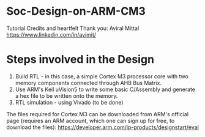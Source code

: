 # Soc-Design-on-ARM-CM3
Tutorial Credits and heartfelt Thank you: Aviral Mittal https://www.linkedin.com/in/avimit/

# Steps involved in the Design
1. Build RTL - in this case, a simple Cortex M3 processor core with two memory components connected through AHB Bus Matrix.
2. Use ARM's Keil uVision5 to write some basic C/Assembly and generate a hex file to be written onto the memory.
3. RTL simulation - using Vivado (to be done)

The files required for Cortex M3 can be downloaded from ARM's official page (requires an ARM account, which one can sign up for free, to download the files):
https://developer.arm.com/ip-products/designstart/eval 
